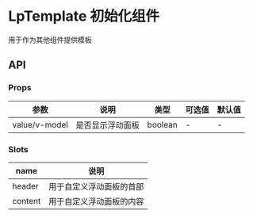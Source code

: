 # LpTemplate 初始化组件

用于作为其他组件提供模板

## API

### Props

| 参数          | 说明                                                    | 类型    | 可选值 | 默认值 |
| ------------- | ------------------------------------------------------- | ------- | ------ | ------ |
| value/v-model | 是否显示浮动面板                                        | boolean | -      | -      |

### Slots

| name    | 说明                     |
| ------- | ------------------------ |
| header  | 用于自定义浮动面板的首部 |
| content | 用于自定义浮动面板的内容 |
